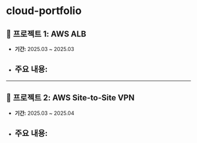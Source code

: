 # cloud-portfolio


## 📁 프로젝트 1: AWS ALB 
> 

- **기간:** 2025.03 ~ 2025.03  
- **주요 내용:**
  - 


---

## 📁 프로젝트 2: AWS Site-to-Site VPN
>  

- **기간:** 2025.03 ~ 2025.04  
- **주요 내용:**
  - 


